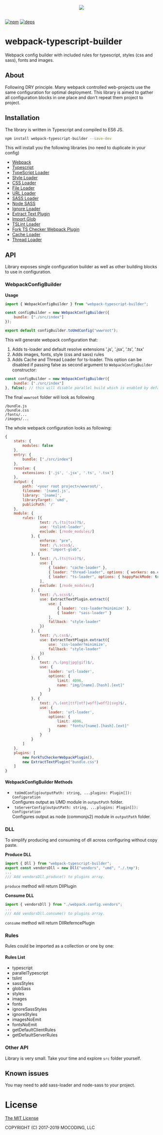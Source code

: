 <div align="center">
  <a href="https://github.com/mocoding-software/webpack-typescript-builder">
    <img src="https://raw.githubusercontent.com/mocoding-software/webpack-typescript-builder/master/icon.png">
  </a>
  <br>
  <br>
</div>

[![npm][npm-image]][npm-url]
[![deps][deps]][deps-url]
# webpack-typescript-builder

Webpack config builder with included rules for typescript, styles (css and sass), fonts and images.

## About
Following DRY principle.
Many webpack controlled web-projects use the same configuration for optimal deployment. This library is aimed to gather all configuration blocks in one place and don't repeat them project to project.

## Installation  
The library is written in Typescript and compiled to ES6 JS. 

```bash
npm install webpack-typescript-builder --save-dev
```

This will install you the following libraries (no need to duplicate in your config)
- [Webpack](https://github.com/webpack/webpack)
- [Typescript](https://github.com/Microsoft/TypeScript)
- [TypeScript Loader](https://github.com/TypeStrong/ts-loader)
- [Style Loader](https://github.com/webpack/style-loader)    
- [CSS Loader](https://github.com/webpack/css-loader)
- [File Loader](https://github.com/webpack/file-loader)
- [URL Loader](https://github.com/webpack/url-loader)  
- [SASS Loader](https://github.com/webpack-contrib/sass-loader)
- [Node SASS](https://github.com/sass/node-sass)
- [Ignore Loader](https://github.com/cherrry/ignore-loader)
- [Extract Text Plugin](https://github.com/webpack/extract-text-webpack-plugin)
- [Import Glob](https://github.com/terpiljenya/import-glob)
- [TSLint Loader](https://github.com/wbuchwalter/tslint-loader)
- [Fork TS Checker Webpack Plugin](https://github.com/Realytics/fork-ts-checker-webpack-plugin)
- [Cache Loader](https://github.com/webpack-contrib/cache-loader)
- [Thread Loader](https://github.com/webpack-contrib/thread-loader)

## API
Library exposes single configuration builder as well as other building blocks to use in configuration.

### WebpackConfigBuilder

**Usage**
```js
import { WebpackConfigBuilder } from "webpack-typescript-builder";

const configBuilder = new WebpackConfigBuilder({
    bundle: ["./src/index"]
});

export default configBuilder.toUmdConfig("wwwroot");
```
This will generate webpack configuration that:
1. Adds ts-loader and default resolve extensions '.js', '.jsx', '.ts', '.tsx'
2. Adds images, fonts, style (css and sass) rules
3. Adds Cache and Thread Loader for ts-loader. This option can be disabled if passing false as second argument to `WebpackConfigBuilder` constructor:

```js
const configBuilder = new WebpackConfigBuilder({
    bundle: ["./src/index"]
}, false); // this will disable parallel build which is enabled by default
```

The final `wwwroot` folder will look as following

```
/bundle.js
/bundle.css
/fonts/...
/images/...
```

The whole webpack configuration looks as following:
```js
{
    stats: {
        modules: false
    },
    entry: {
        bundle: ["./src/index"]
    },
    resolve: {
        extensions: ['.js', '.jsx', '.ts', '.tsx']
    },
    output: {
        path: '<your root project>/wwwroot/',
        filename: '[name].js',
        library: '[name]',
        libraryTarget: 'umd',
        publicPath: '/'
    },
    module: {       
        rules: [{
                test: /\.(ts|tsx)?$/,
                use: 'tslint-loader',
                exclude: [/node_modules/]
            }, {
                enforce: "pre",
                test: /\.scss$/,
                use: "import-glob",  
            }, {
                test: /\.(ts|tsx)?$/,
                use: [ 
                    { loader: "cache-loader" }, 
                    { loader: "thread-loader", options: { workers: os.cpus().length - 1 } }, 
                    { loader: "ts-loader", options: { happyPackMode: true } },
                ],
                exclude: [/node_modules/]
            }, {
                test: /\.scss$/,
                use: ExtractTextPlugin.extract({
                    use: [
                        { loader: 'css-loader?minimize' }, 
                        { loader: "sass-loader" }
                    ],
                    fallback: "style-loader"
                })
            }, {
                test: /\.css$/,
                use: ExtractTextPlugin.extract({
                    use: 'css-loader?minimize',
                    fallback: "style-loader"
                })
            }, {
                test: /\.(png|jpg|gif)$/,
                use: {
                    loader: 'url-loader',
                    options: {
                        limit: 4096,
                        name: "img/[name].[hash].[ext]"
                    }
                }
            }, {
                test: /\.(eot|ttf|otf|woff|woff2|svg)$/,
                use: {
                    loader: 'url-loader',
                    options: {
                        limit: 4096,
                        name: "fonts/[name].[hash].[ext]"
                    }
                }
            }
        ]
    },
    plugins: [
        new ForkTsCheckerWebpackPlugin(),
        new ExtractTextPlugin("bundle.css")
    ]
}
```


#### WebpackConfigBuilder Methods

* ` toUmdConfig(outputPath: string, ...plugins: Plugin[]): Configuration`<br>
  Configures output as UMD module in `outputPath` folder.
* ` toServerConfig(outputPath: string, ...plugins: Plugin[]): Configuration`<br>
  Configures output as node (commonjs2) module in `outputPath` folder.

### DLL
To simplify producing and consuming of dll across configuring without copy paste.

**Produce DLL**
```js
import { Dll } from "webpack-typescript-builder";
export const vendorsDll = new Dll("vendors", "umd", "./.tmp");
...
/// Add vendorsDll.produce() to plugins array.
```
`produce` method will return DllPlugin

**Consume DLL**
```js
import { vendorsDll } from "./webpack.config.vendors";
...
/// Add vendorsDll.consume() to plugins array.
```
`consume` method will return DllReferncePlugin

### Rules
Rules could be imported as a collection or one by one:

#### Rules List

* typescript
* parallelTypescript
* tslint
* sassStyles
* globSass
* styles
* images
* fonts
* ignoreSassStyles
* ignoreStyles
* imagesNoEmit
* fontsNoEmit
* getDefaultClientRules
* getDefaultServerRules


### Other API
Library is very small. Take your time and explore `src` folder yourself.

## Known issues

You may need to add sass-loader and node-sass to your project.

License
=======

[The MIT License](https://raw.githubusercontent.com/mocoding-software/webpack-typescript-builder/master/LICENSE)

COPYRIGHT (C) 2017-2019 MOCODING, LLC

[npm-image]: https://img.shields.io/npm/v/webpack-typescript-builder.svg?style=flat-square
[npm-url]: https://www.npmjs.com/package/webpack-typescript-builder

[deps]: https://img.shields.io/david/mocoding-software/webpack-typescript-builder.svg
[deps-url]: https://david-dm.org/mocoding-software/webpack-typescript-builder
